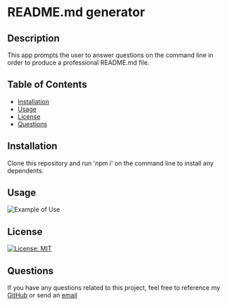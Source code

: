# README.md generator

## Description

This app prompts the user to answer questions on the command line in order to produce a professional README.md file.

## Table of Contents

- [Installation](#installation)
- [Usage](#usage)
- [License](#license)
- [Questions](#questions)

## Installation

Clone this repository and run 'npm i' on the command line to install any dependents.

## Usage

![Example of Use](https://drive.google.com/file/d/19ONP6vnGKASLK_1UmhaRlIVoQZRbZc_u/view)

## License

[![License: MIT](https://img.shields.io/badge/License-MIT-yellow.svg)](https://opensource.org/licenses/MIT)

## Questions

If you have any questions related to this project, feel free to reference my [GitHub](github.com/jaguilar95) or send an [email](josue.aguilar1995+github@gmail.com)
